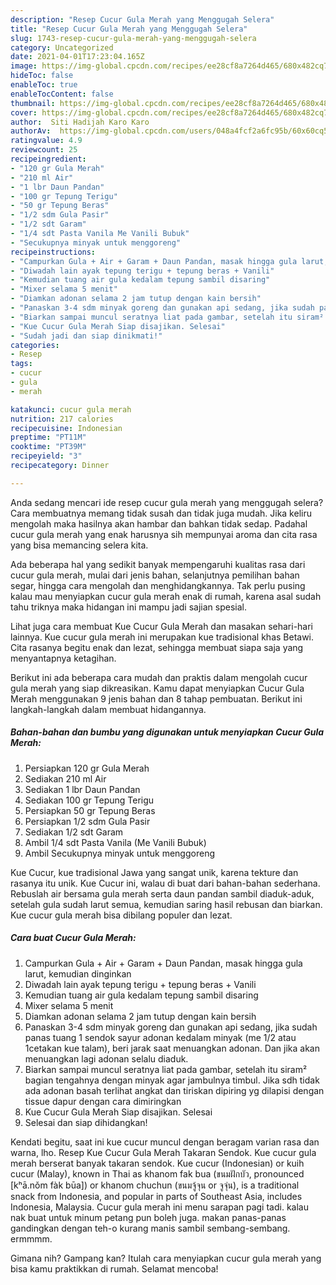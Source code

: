 ```yaml
---
description: "Resep Cucur Gula Merah yang Menggugah Selera"
title: "Resep Cucur Gula Merah yang Menggugah Selera"
slug: 1743-resep-cucur-gula-merah-yang-menggugah-selera
category: Uncategorized
date: 2021-04-01T17:23:04.165Z
image: https://img-global.cpcdn.com/recipes/ee28cf8a7264d465/680x482cq70/cucur-gula-merah-foto-resep-utama.jpg
hideToc: false
enableToc: true
enableTocContent: false
thumbnail: https://img-global.cpcdn.com/recipes/ee28cf8a7264d465/680x482cq70/cucur-gula-merah-foto-resep-utama.jpg
cover: https://img-global.cpcdn.com/recipes/ee28cf8a7264d465/680x482cq70/cucur-gula-merah-foto-resep-utama.jpg
author:  Siti Hadijah Karo Karo
authorAv:  https://img-global.cpcdn.com/users/048a4fcf2a6fc95b/60x60cq50/avatar.jpg
ratingvalue: 4.9
reviewcount: 25
recipeingredient:
- "120 gr Gula Merah"
- "210 ml Air"
- "1 lbr Daun Pandan"
- "100 gr Tepung Terigu"
- "50 gr Tepung Beras"
- "1/2 sdm Gula Pasir"
- "1/2 sdt Garam"
- "1/4 sdt Pasta Vanila Me Vanili Bubuk"
- "Secukupnya minyak untuk menggoreng"
recipeinstructions:
- "Campurkan Gula + Air + Garam + Daun Pandan, masak hingga gula larut, kemudian dinginkan"
- "Diwadah lain ayak tepung terigu + tepung beras + Vanili"
- "Kemudian tuang air gula kedalam tepung sambil disaring"
- "Mixer selama 5 menit"
- "Diamkan adonan selama 2 jam tutup dengan kain bersih"
- "Panaskan 3-4 sdm minyak goreng dan gunakan api sedang, jika sudah panas tuang 1 sendok sayur adonan kedalam minyak (me 1/2 atau 1cetakan kue talam), beri jarak saat menuangkan adonan. Dan jika akan menuangkan lagi adonan selalu diaduk."
- "Biarkan sampai muncul seratnya liat pada gambar, setelah itu siram² bagian tengahnya dengan minyak agar jambulnya timbul. Jika sdh tidak ada adonan basah terlihat angkat dan tiriskan dipiring yg dilapisi dengan tissue dapur dengan cara dimiringkan"
- "Kue Cucur Gula Merah Siap disajikan. Selesai"
- "Sudah jadi dan siap dinikmati!"
categories:
- Resep
tags:
- cucur
- gula
- merah

katakunci: cucur gula merah 
nutrition: 217 calories
recipecuisine: Indonesian
preptime: "PT11M"
cooktime: "PT39M"
recipeyield: "3"
recipecategory: Dinner

---
```



Anda sedang mencari ide resep cucur gula merah yang menggugah selera? Cara membuatnya memang tidak susah dan tidak juga mudah. Jika keliru mengolah maka hasilnya akan hambar dan bahkan tidak sedap. Padahal cucur gula merah yang enak harusnya sih mempunyai aroma dan cita rasa yang bisa memancing selera kita.


Ada beberapa hal yang sedikit banyak mempengaruhi kualitas rasa dari cucur gula merah, mulai dari jenis bahan, selanjutnya pemilihan bahan segar, hingga cara mengolah dan menghidangkannya. Tak perlu pusing kalau mau menyiapkan cucur gula merah enak di rumah, karena asal sudah tahu triknya maka hidangan ini mampu jadi sajian spesial.

Lihat juga cara membuat Kue Cucur Gula Merah dan masakan sehari-hari lainnya. Kue cucur gula merah ini merupakan kue tradisional khas Betawi. Cita rasanya begitu enak dan lezat, sehingga membuat siapa saja yang menyantapnya ketagihan.


Berikut ini ada beberapa cara mudah dan praktis dalam mengolah cucur gula merah yang siap dikreasikan. Kamu dapat menyiapkan Cucur Gula Merah menggunakan 9 jenis bahan dan 8 tahap pembuatan. Berikut ini langkah-langkah dalam membuat hidangannya.

<!--inarticleads1-->

##### Bahan-bahan dan bumbu yang digunakan untuk menyiapkan Cucur Gula Merah:

1. Persiapkan 120 gr Gula Merah
1. Sediakan 210 ml Air
1. Sediakan 1 lbr Daun Pandan
1. Sediakan 100 gr Tepung Terigu
1. Persiapkan 50 gr Tepung Beras
1. Persiapkan 1/2 sdm Gula Pasir
1. Sediakan 1/2 sdt Garam
1. Ambil 1/4 sdt Pasta Vanila (Me Vanili Bubuk)
1. Ambil Secukupnya minyak untuk menggoreng


Kue Cucur, kue tradisional Jawa yang sangat unik, karena tekture dan rasanya itu unik. Kue Cucur ini, walau di buat dari bahan-bahan sederhana. Rebuslah air bersama gula merah serta daun pandan sambil diaduk-aduk, setelah gula sudah larut semua, kemudian saring hasil rebusan dan biarkan. Kue cucur gula merah bisa dibilang populer dan lezat. 

<!--inarticleads2-->

##### Cara buat Cucur Gula Merah:

1. Campurkan Gula + Air + Garam + Daun Pandan, masak hingga gula larut, kemudian dinginkan
1. Diwadah lain ayak tepung terigu + tepung beras + Vanili
1. Kemudian tuang air gula kedalam tepung sambil disaring
1. Mixer selama 5 menit
1. Diamkan adonan selama 2 jam tutup dengan kain bersih
1. Panaskan 3-4 sdm minyak goreng dan gunakan api sedang, jika sudah panas tuang 1 sendok sayur adonan kedalam minyak (me 1/2 atau 1cetakan kue talam), beri jarak saat menuangkan adonan. Dan jika akan menuangkan lagi adonan selalu diaduk.
1. Biarkan sampai muncul seratnya liat pada gambar, setelah itu siram² bagian tengahnya dengan minyak agar jambulnya timbul. Jika sdh tidak ada adonan basah terlihat angkat dan tiriskan dipiring yg dilapisi dengan tissue dapur dengan cara dimiringkan
1. Kue Cucur Gula Merah Siap disajikan. Selesai
1. Selesai dan siap dihidangkan!

Kendati begitu, saat ini kue cucur muncul dengan beragam varian rasa dan warna, lho. Resep Kue Cucur Gula Merah Takaran Sendok. Kue cucur gula merah berserat banyak takaran sendok. Kue cucur (Indonesian) or kuih cucur (Malay), known in Thai as khanom fak bua (ขนมฝักบัว, pronounced [kʰā.nǒm fàk būa]) or khanom chuchun (ขนมจู้จุน or จูจุ่น), is a traditional snack from Indonesia, and popular in parts of Southeast Asia, includes Indonesia, Malaysia. Cucur gula merah ini menu sarapan pagi tadi. kalau nak buat untuk minum petang pun boleh juga. makan panas-panas gandingkan dengan teh-o kurang manis sambil sembang-sembang. ermmmm. 

Gimana nih? Gampang kan? Itulah cara menyiapkan cucur gula merah yang bisa kamu praktikkan di rumah. Selamat mencoba!
